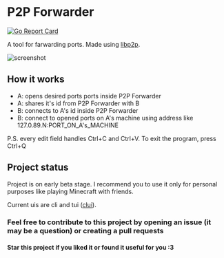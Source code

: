# P2P Forwarder

[![Go Report Card](https://goreportcard.com/badge/github.com/nickname32/discordhook)](https://goreportcard.com/report/github.com/nickname32/p2p-forwarder)

A tool for farwarding ports. Made using [libp2p](https://github.com/libp2p/go-libp2p).

![screenshot](https://repository-images.githubusercontent.com/284020308/1534a100-d34b-11ea-9d0f-b22749e919b9)

## How it works

- A: opens desired ports ports inside P2P Forwarder
- A: shares it's id from P2P Forwarder with B
- B: connects to A's id inside P2P Forwarder
- B: connect to opened ports on A's machine using address like 127.0.89.N:PORT_ON_A's_MACHINE

P.S. every edit field handles Ctrl+C and Ctrl+V. To exit the program, press Ctrl+Q

## Project status

Project is on early beta stage. I recommend you to use it only for personal purposes like playing Minecraft with friends.

Current uis are cli and tui ([clui](https://github.com/VladimirMarkelov/clui)).

### Feel free to contribute to this project by opening an issue (it may be a question) or creating a pull requests

#### Star this project if you liked it or found it useful for you :3
